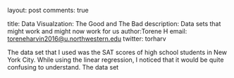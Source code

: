 layout: post
comments: true

title: Data Visualzation: The Good and The Bad 
description: Data sets that might work and might now work for us
author:Torene H 
email: toreneharvin2016@u.northwestern.edu
twitter: torharv


The data set that I used was the SAT scores of high school students in New York City. While using the linear regression, I noticed that it would be quite confusing to understand. The data set 
